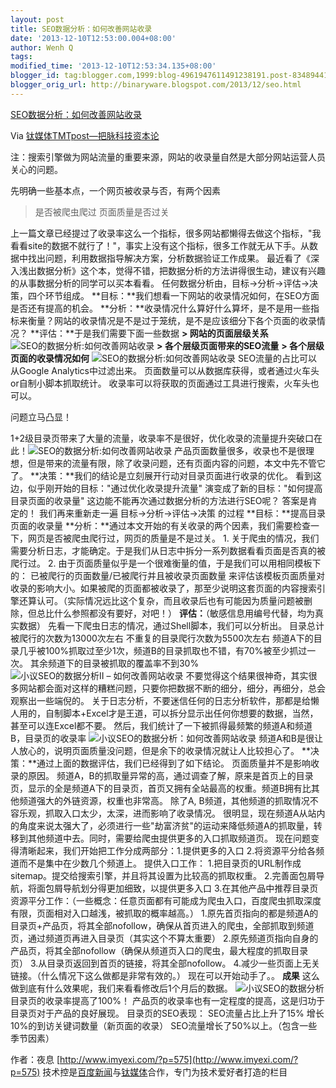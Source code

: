 ```yaml
---
layout: post
title: SEO数据分析：如何改善网站收录
date: '2013-12-10T12:53:00.004+08:00'
author: Wenh Q
tags:
modified_time: '2013-12-10T12:53:34.135+08:00'
blogger_id: tag:blogger.com,1999:blog-4961947611491238191.post-8348944171262551861
blogger_orig_url: http://binaryware.blogspot.com/2013/12/seo.html
---
```


[SEO数据分析：如何改善网站收录](http://www.tmtpost.com/82719.html)

Via [钛媒体TMTpost—把脉科技资本论](http://www.tmtpost.com/)

注：搜索引擎做为网站流量的重要来源，网站的收录量自然是大部分网站运营人员关心的问题。

先明确一些基本点，一个网页被收录与否，有两个因素

> 是否被爬虫爬过
> 页面质量是否过关


上一篇文章已经提过了收录率这么一个指标，很多网站都懒得去做这个指标，"我看看site的数据不就行了！"，事实上没有这个指标，很多工作就无从下手。从数据中找出问题，利用数据指导解决方案，分析数据验证工作成果。
最近看了《深入浅出数据分析》这个本，觉得不错，把数据分析的方法讲得很生动，建议有兴趣的从事数据分析的同学可以买本看看。
任何数据分析由，目标->分析->评估->决策，四个环节组成。
**目标：**我们想看一下网站的收录情况如何，在SEO方面是否还有提高的机会。
**分析：**收录情况什么算好什么算坏，是不是用一些指标来衡量？网站的收录情况是不是过于笼统，是不是应该细分下各个页面的收录情况？
**评估：**于是我们需要下面一些数据
**> 网站的页面层级关系**
![SEO的数据分析:如何改善网站收录](http://www.tmtpost.com/wp-content/uploads/2013/12/138658290989.png "SEO的数据分析:如何改善网站收录")
**> 各个层级页面带来的SEO流量**
**> 各个层级页面的收录情况如何**
![SEO的数据分析:如何改善网站收录](http://www.tmtpost.com/wp-content/uploads/2013/12/138658298731.jpg "SEO的数据分析:如何改善网站收录")
SEO流量的占比可以从Google Analytics中过滤出来。
页面数量可以从数据库获得，或者通过火车头or自制小脚本抓取统计。
收录率可以将获取的页面通过工具进行搜索，火车头也可以。

问题立马凸显！

1+2级目录页带来了大量的流量，收录率不是很好，优化收录的流量提升突破口在此！![SEO的数据分析:如何改善网站收录](http://www.tmtpost.com/wp-content/uploads/2013/12/138658304427.png "SEO的数据分析:如何改善网站收录")
产品页面数量很多，收录也不是很理想，但是带来的流量有限，除了收录问题，还有页面内容的问题，本文中先不管它了。
**决策：**我们的结论是立刻展开行动对目录页面进行收录的优化。
看到这边，似乎刚开始的目标："通过优化收录提升流量"
演变成了新的目标："如何提高目录页面的收录量"
这边能不能再次通过数据分析的方法进行SEO呢？
答案是肯定的！
我们再来重新走一遍 目标->分析->评估->决策 的过程
**目标：**提高目录页面的收录量
**分析：**通过本文开始的有关收录的两个因素，我们需要检查一下，网页是否被爬虫爬行过，网页的质量是不是过关。
1.
关于爬虫的情况，我们需要分析日志，才能确定。于是我们从日志中拆分一系列数据看看页面是否真的被爬行过。
2. 由于页面质量似乎是一个很难衡量的值，于是我们可以用相同模板下的：
已被爬行的页面数量/已被爬行并且被收录页面数量
来评估该模板页面质量对收录的影响大小。如果被爬的页面都被收录了，那至少说明这套页面的内容搜索引擎还算认可。（实际情况远比这个复杂，而且收录后也有可能因为质量问题被删除，但总比什么参照都没有要好，对吧！）
**评估：**（敏感信息用编号代替，均为真实数据）
先看一下爬虫日志的情况，通过Shell脚本，我们可以分析出。
目录总计被爬行的次数为13000次左右
不重复的目录爬行次数为5500次左右
频道A下的目录几乎被100%抓取过至少1次，频道B的目录抓取也不错，有70%被至少抓过一次。
其余频道下的目录被抓取的覆盖率不到30%
![小议SEO的数据分析II –
如何改善网站收录](http://www.tmtpost.com/wp-content/uploads/2013/12/138660802169.png "小议SEO的数据分析II – 如何改善网站收录")
不要觉得这个结果很神奇，其实很多网站都会面对这样的糟糕问题，只要你把数据不断的细分，细分，再细分，总会观察出一些端倪的。
关于日志分析，不要迷信任何的日志分析软件，那都是给懒人用的，自制脚本+Excel才是王道，可以拆分显示出任何你想要的数据，当然，甚至可以连Excel都不要。
然后，我们统计了一下被抓得最频繁的频道A和频道B，目录页的收录率
![小议SEO的数据分析：如何改善网站收录](http://www.tmtpost.com/wp-content/uploads/2013/12/138660810068.png "小议SEO的数据分析：如何改善网站收录")
频道A和B是很让人放心的，说明页面质量没问题，但是余下的收录情况就让人比较担心了。
**决策：**通过上面的数据评估，我们已经得到了如下结论。
页面质量并不是影响收录的原因。
频道A，B的抓取量异常的高，通过调查了解，原来是首页上的目录页，显示的全是频道A下的目录页，首页又拥有全站最高的权重。频道B拥有比其他频道强大的外链资源，权重也非常高。
除了A,
B频道，其他频道的抓取情况不容乐观，抓取入口太少，太深，进而影响了收录情况。
很明显，现在频道A从站内的角度来说太强大了，必须进行一些"劫富济贫"的运动来降低频道A的抓取量，转移到其他频道中去。同时，需要给爬虫提供更多的入口抓取频道页。
现在问题变得清晰起来，我们开始把工作分成两部分：1.提供更多的入口
2.将资源平分给各频道而不是集中在少数几个频道上。
提供入口工作：
1.把目录页的URL制作成sitemap。提交给搜索引擎，并且将其设置为比较高的抓取权重。
2.完善面包屑导航，将面包屑导航划分得更加细致，以提供更多入口
3.在其他产品中推荐目录页
资源平分工作：（一些概念：任意页面都有可能成为爬虫入口，百度爬虫抓取深度有限，页面相对入口越浅，被抓取的概率越高。）
1.原先首页指向的都是频道A的目录页+产品页，将其全部nofollow，确保从首页进入的爬虫，全部抓取到频道页，通过频道页再进入目录页（其实这个不算太重要）
2.原先频道页指向自身的产品页，将其全部nofollow（确保从频道页入口的爬虫，最大程度的抓取目录页）
3.从目录页返回到首页的链接，将其全部nofollow。
4.减少一些页面上无关链接。（什么情况下这么做都是非常有效的。）
现在可以开始动手了。。
**成果**
这么做到底有什么效果呢，我们来看看修改后1个月后的数据。
![小议SEO的数据分析](http://www.tmtpost.com/wp-content/uploads/2013/12/138660817126-560x128.jpg "小议SEO的数据分析")
目录页的收录率提高了100%！
产品页的收录率也有一定程度的提高，这是归功于目录页对于产品的良好展现。
目录页的SEO表现：
SEO流量占比上升了15%
增长10%的到访关键词数量（新页面的收录）
SEO流量增长了50%以上。（包含一些季节因素）

作者：夜息 [http://www.imyexi.com/?p=575](http://www.imyexi.com/?p=575)
技术控是[百度新闻](http://news.baidu.com/ "百度新闻")与[钛媒体](http://www.tmtpost.com/ "钛媒体")合作，专门为技术爱好者打造的栏目
